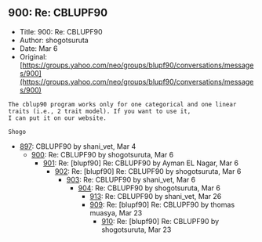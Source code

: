## 900: Re: CBLUPF90

- Title: 900: Re: CBLUPF90
- Author: shogotsuruta
- Date: Mar 6
- Original: [https://groups.yahoo.com/neo/groups/blupf90/conversations/messages/900](https://groups.yahoo.com/neo/groups/blupf90/conversations/messages/900)

```
The cblup90 program works only for one categorical and one linear traits (i.e., 2 trait model). If you want to use it,
I can put it on our website.

Shogo
```

- [897](0897.md): CBLUPF90 by shani_vet, Mar 4
    - [900](0900.md): Re: CBLUPF90 by shogotsuruta, Mar 6
        - [901](0901.md): Re: [blupf90] Re: CBLUPF90 by Ayman EL Nagar, Mar 6
            - [902](0902.md): Re: [blupf90] Re: CBLUPF90 by shogotsuruta, Mar 6
                - [903](0903.md): Re: CBLUPF90 by shani_vet, Mar 6
                    - [904](0904.md): Re: CBLUPF90 by shogotsuruta, Mar 6
                        - [913](0913.md): Re: CBLUPF90 by shani_vet, Mar 26
                        - [909](0909.md): Re: [blupf90] Re: CBLUPF90 by thomas muasya, Mar 23
                            - [910](0910.md): Re: [blupf90] Re: CBLUPF90 by shogotsuruta, Mar 23
